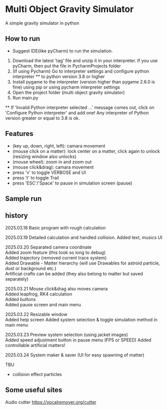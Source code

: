 # Multi Object Gravity Simulator
A simple gravity simulator in python

## How to run
* Suggest IDE(like pyCharm) to run the simulation.


1. Download the latest 'tag' file and unzip it in your interpreter. If you use pyCharm, then put the file in PycharmProjects folder
2. (If using Pycharm) Go to interpreter settings and configure python interpreter ** to python version 3.8 or higher
3. Install pygame to the interpreter (version higher than pygame 2.6.0 is fine) using pip or using pycharm interpreter settings
4. Open the project folder (multi object gravity simulator)
5. Run main.py 

** If 'Invalid Python interpreter selected ...' message comes out, click on 'Configure Python interpreter' and add one! Any interpreter of Python version greater or equal to 3.8 is ok.


## Features
- (key up, down, right, left): camara movement 
- (mouse click on a matter): lock center on a matter, click again to unlock (resizing window also unlocks)
- (mouse wheel): zoom in and zoom out
- (mouse click&drag): camara movement 
- press 'v' to toggle VERBOSE and UI
- press 't' to toggle Trail
- press 'ESC'/'Space' to pause in simulation screen (pause)


## Sample run




## history

2025.03.18 Basic program with rough calculation

2025.03.19 Detailed calculation and handled collision.
Added text, musics UI


2025.03.20 Separated camera coordinate  
Added zoom feature (this took so long to debug)    
Added trajectory (removed current trace system)     
Added Drawable - Matter hierarchy (will use Drawables for astroid particle, dust or background etc.)    
Artificial crafts can be added (they also belong to matter but saved separately)    


2025.03.21 Mouse click&drag also moves camera   
Added leapfrog, RK4 calculation   
Added buttons    
Added pause screen and main menu    


2025.03.22 Resizable window    
Added help screen 
Added system selection & toggle simulation method in main menu


2025.03.23 Preview system selection (using jacket images)  
Added speed adjustment button in pause menu (FPS or SPEED)
Added controllable artificial matters! 


2025.03.24 System maker & saver (UI for easy spawning of matter)


TBU
- collision effect particles


## Some useful sites
Audio cutter
https://vocalremover.org/cutter



